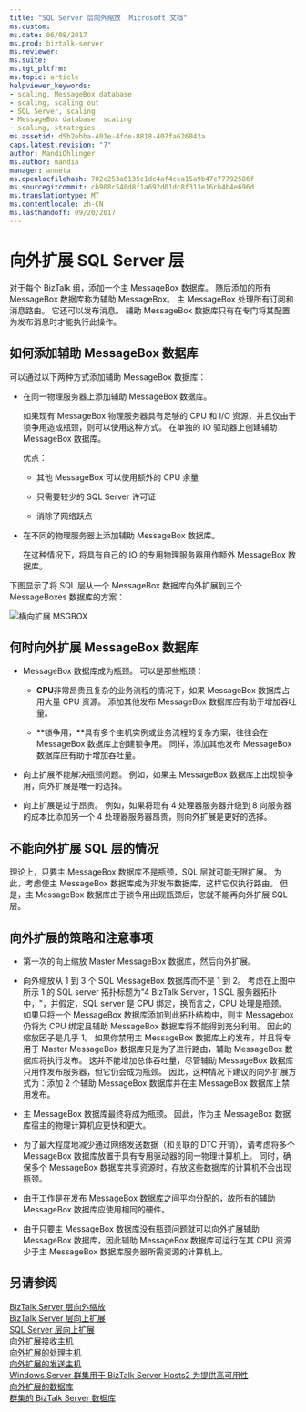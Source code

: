 ```yaml
---
title: "SQL Server 层向外缩放 |Microsoft 文档"
ms.custom: 
ms.date: 06/08/2017
ms.prod: biztalk-server
ms.reviewer: 
ms.suite: 
ms.tgt_pltfrm: 
ms.topic: article
helpviewer_keywords:
- scaling, MessageBox database
- scaling, scaling out
- SQL Server, scaling
- MessageBox database, scaling
- scaling, strategies
ms.assetid: d5b2ebba-401e-4fde-8818-407fa626043a
caps.latest.revision: "7"
author: MandiOhlinger
ms.author: mandia
manager: anneta
ms.openlocfilehash: 702c253a0135c1dc4af4cea15a9b47c77792586f
ms.sourcegitcommit: cb908c540d8f1a692d01dc8f313e16cb4b4e696d
ms.translationtype: MT
ms.contentlocale: zh-CN
ms.lasthandoff: 09/20/2017
---
```

# <a name="scaling-out-the-sql-server-tier"></a>向外扩展 SQL Server 层
对于每个 BizTalk 组，添加一个主 MessageBox 数据库。 随后添加的所有 MessageBox 数据库称为辅助 MessageBox。 主 MessageBox 处理所有订阅和消息路由。 它还可以发布消息。 辅助 MessageBox 数据库只有在专门将其配置为发布消息时才能执行此操作。  
  
## <a name="how-to-add-a-secondary-messagebox-database"></a>如何添加辅助 MessageBox 数据库  
 可以通过以下两种方式添加辅助 MessageBox 数据库：  
  
-   在同一物理服务器上添加辅助 MessageBox 数据库。  
  
     如果现有 MessageBox 物理服务器具有足够的 CPU 和 I/O 资源，并且仅由于锁争用造成瓶颈，则可以使用这种方式。 在单独的 IO 驱动器上创建辅助 MessageBox 数据库。  
  
     优点：  
  
    -   其他 MessageBox 可以使用额外的 CPU 余量  
  
    -   只需要较少的 SQL Server 许可证  
  
    -   消除了网络跃点  
  
-   在不同的物理服务器上添加辅助 MessageBox 数据库。  
  
     在这种情况下，将具有自己的 IO 的专用物理服务器用作额外 MessageBox 数据库。  
  
 下图显示了将 SQL 层从一个 MessageBox 数据库向外扩展到三个 MessageBoxes 数据库的方案：  
  
 ![横向扩展 MSGBOX](../core/media/scaleoutmsgbox.gif "ScaleOutMSGBOX")  
  
## <a name="when-to-scale-out-the-messagebox-database"></a>何时向外扩展 MessageBox 数据库  
  
-   MessageBox 数据库成为瓶颈。 可以是那些瓶颈：  
  
    -   **CPU**非常昂贵且复杂的业务流程的情况下，如果 MessageBox 数据库占用大量 CPU 资源。 添加其他发布 MessageBox 数据库应有助于增加吞吐量。  
  
    -   **锁争用，**具有多个主机实例或业务流程的复杂方案，往往会在 MessageBox 数据库上创建锁争用。 同样，添加其他发布 MessageBox 数据库应有助于增加吞吐量。  
  
-   向上扩展不能解决瓶颈问题。 例如，如果主 MessageBox 数据库上出现锁争用，向外扩展是唯一的选择。  
  
-   向上扩展是过于昂贵。 例如，如果将现有 4 处理器服务器升级到 8 向服务器的成本比添加另一个 4 处理器服务器昂贵，则向外扩展是更好的选择。  
  
## <a name="when-you-cant-scale-out-the-sql-tier"></a>不能向外扩展 SQL 层的情况  
 理论上，只要主 MessageBox 数据库不是瓶颈，SQL 层就可能无限扩展。 为此，考虑使主 MessageBox 数据库成为非发布数据库，这样它仅执行路由。 但是，主 MessageBox 数据库由于锁争用出现瓶颈后，您就不能再向外扩展 SQL 层。  
  
## <a name="scale-out-strategies-and-considerations"></a>向外扩展的策略和注意事项  
  
-   第一次的向上缩放 Master MessageBox 数据库，然后向外扩展。  
  
-   向外缩放从 1 到 3 个 SQL MessageBox 数据库而不是 1 到 2。 考虑在上图中所示 1 的 SQL server 拓扑标题为"4 BizTalk Server，1 SQL 服务器拓扑中，"，并假定，SQL server 是 CPU 绑定，换而言之，CPU 处理是瓶颈。 如果只将一个 MessageBox 数据库添加到此拓扑结构中，则主 Messagebox 仍将为 CPU 绑定且辅助 MessageBox 数据库将不能得到充分利用。 因此的缩放因子是几乎 1。 如果你禁用主 MessageBox 数据库上的发布，并且将专用于 Master MessageBox 数据库只是为了进行路由，辅助 MessageBox 数据库将执行发布。 这并不能增加总体吞吐量，尽管辅助 MessageBox 数据库只用作发布服务器，但它仍会成为瓶颈。 因此，这种情况下建议的向外扩展方式为：添加 2 个辅助 MessageBox 数据库并在主 MessageBox 数据库上禁用发布。  
  
-   主 MessageBox 数据库最终将成为瓶颈。 因此，作为主 MessageBox 数据库宿主的物理计算机应更快和更大。  
  
-   为了最大程度地减少通过网络发送数据（和关联的 DTC 开销），请考虑将多个 MessageBox 数据库放置于具有专用驱动器的同一物理计算机上。 同时，确保多个 MessageBox 数据库共享资源时，存放这些数据库的计算机不会出现瓶颈。  
  
-   由于工作是在发布 MessageBox 数据库之间平均分配的，故所有的辅助 MessageBox 数据库应使用相同的硬件。  
  
-   由于只要主 MessageBox 数据库没有瓶颈问题就可以向外扩展辅助 MessageBox 数据库，因此辅助 MessageBox 数据库可运行在其 CPU 资源少于主 MessageBox 数据库服务器所需资源的计算机上。  
  
## <a name="see-also"></a>另请参阅  
 [BizTalk Server 层向外缩放](../core/scaling-out-the-biztalk-server-tier.md)   
 [BizTalk Server 层向上扩展](../core/scaling-up-the-biztalk-server-tier.md)   
 [SQL Server 层向上扩展](../core/scaling-up-the-sql-server-tier.md)   
 [向外扩展接收主机](../core/scaled-out-receiving-hosts.md)   
 [向外扩展的处理主机](../core/scaled-out-processing-hosts.md)   
 [向外扩展的发送主机](../core/scaled-out-sending-hosts.md)   
 [Windows Server 群集用于 BizTalk Server Hosts2 为提供高可用性](../core/use-windows-cluster-to-provide-high-availability-for-biztalk-hosts.md)   
 [向外扩展的数据库](../core/scaled-out-databases.md)   
 [群集的 BizTalk Server 数据库](../core/clustering-the-biztalk-server-databases1.md)